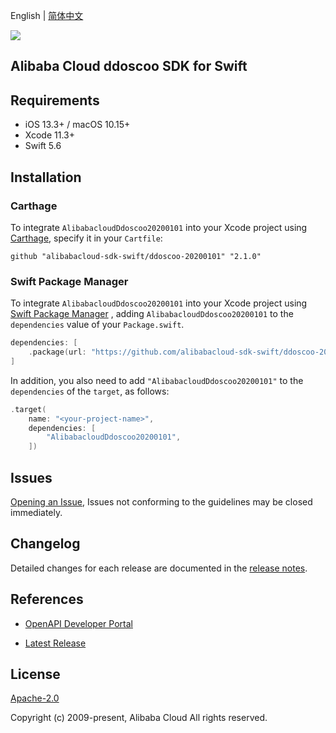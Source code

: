 English | [简体中文](README-CN.md)

![](https://aliyunsdk-pages.alicdn.com/icons/AlibabaCloud.svg)

## Alibaba Cloud ddoscoo SDK for Swift

## Requirements

- iOS 13.3+ / macOS 10.15+
- Xcode 11.3+
- Swift 5.6

## Installation

### Carthage

To integrate `AlibabacloudDdoscoo20200101` into your Xcode project using [Carthage](https://github.com/Carthage/Carthage), specify it in your `Cartfile`:

```ogdl
github "alibabacloud-sdk-swift/ddoscoo-20200101" "2.1.0"
```

### Swift Package Manager

To integrate `AlibabacloudDdoscoo20200101` into your Xcode project using [Swift Package Manager](https://swift.org/package-manager/) , adding `AlibabacloudDdoscoo20200101` to the `dependencies` value of your `Package.swift`.

```swift
dependencies: [
    .package(url: "https://github.com/alibabacloud-sdk-swift/ddoscoo-20200101.git", from: "2.1.0")
]
```

In addition, you also need to add `"AlibabacloudDdoscoo20200101"` to the `dependencies` of the `target`, as follows:

```swift
.target(
    name: "<your-project-name>",
    dependencies: [
        "AlibabacloudDdoscoo20200101",
    ])
```

## Issues

[Opening an Issue](https://github.com/alibabacloud-sdk-swift/ddoscoo-20200101/issues/new), Issues not conforming to the guidelines may be closed immediately.

## Changelog

Detailed changes for each release are documented in the [release notes](./ChangeLog.txt).

## References

* [OpenAPI Developer Portal](https://next.api.alibabacloud.com/home)
- [Latest Release](https://github.com/alibabacloud-sdk-swift/ddoscoo-20200101)

## License

[Apache-2.0](http://www.apache.org/licenses/LICENSE-2.0)

Copyright (c) 2009-present, Alibaba Cloud All rights reserved.
